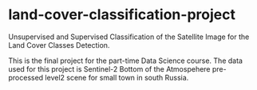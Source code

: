 # land-cover-classification-project
Unsupervised and Supervised Classification of the Satellite Image for the Land Cover Classes Detection.

This is the final project for the part-time Data Science course. The data used for this project is Sentinel-2 Bottom of the Atmospehere pre-processed level2 scene for small town in south Russia.

